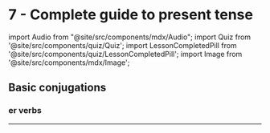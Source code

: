 # 7 - Complete guide to present tense

import Audio from "@site/src/components/mdx/Audio";
import Quiz from '@site/src/components/quiz/Quiz';
import LessonCompletedPill from '@site/src/components/quiz/LessonCompletedPill';
import Image from '@site/src/components/mdx/Image';

<LessonCompletedPill lessonName="a1-7" />

## Basic conjugations

### **er verbs**

---

<Audio src="https://7sbmvt2s2b.ufs.sh/f/N3W806fRonqMrzjN3eHxuJbCiQUmtvDhTj2RaBnXNP85WwMq" type="mp3" />

Verbs like “parler” or “comprender”

- Endings: _e, -es, -e, -ons, -ez, -ent_
- Example: _je parle, tu parles, il/elle parle, nous parlons, vous parlez, ils/elles parlent_

<Image src="https://res.cloudinary.com/dsmvtmv8z/image/upload/v1753230243/image-clipboard-assets/l2uafhaddo1kytyyptwf.webp" lg />

Here are the conjugations of three common **er** verbs:

**Aimer (to like/love):**

- J'aime (I like/love)
- Tu aimes (You like/love)
- Il/Elle/On aime (He/She/One likes/loves)
- Nous aimons (We like/love)
- Vous aimez (You like/love)
- Ils/Elles aiment (They like/love)

**Manger (to eat):**

- Je mange (I eat)
- Tu manges (You eat)
- Il/Elle/On mange (He/She/One eats)
- Nous mangeons (We eat)
- Vous mangez (You eat)
- Ils/Elles mangent (They eat)

**Travailler (to work):**

- Je travaille (I work)
- Tu travailles (You work)
- Il/Elle/On travaille (He/She/One works)
- Nous travaillons (We work)
- Vous travaillez (You work)
- Ils/Elles travaillent (They work)

### **ir verbs**

---

<Audio src="https://7sbmvt2s2b.ufs.sh/f/N3W806fRonqMKsnwIBuX1Vd2ghNO84pCH5nvQqyJjtmRuTDr" type="mp3" />

- Endings: _is, -is, -it, -issons, -issez, -issent_
- Example: _je finis, tu finis, il/elle finit, nous finissons, vous finissez, ils/elles finissent_

### **re verbs**

---

<Audio src="https://7sbmvt2s2b.ufs.sh/f/N3W806fRonqMTKyNEHI5LMnxZvNQVpJAeiD2mdtTYBW80OK4" type="mp3" />

Words like “vendre”

- Endings: _s, -s, -, -ons, -ez, -ent_
- Example: _je vends, tu vends, il/elle vend, nous vendons, vous vendez, ils/elles vendent_

### Stem changing verbs

#### Verbs Ending in -ger

Verbs ending in "-ger," like manger (to eat), need an "e" after the "g" in the nous form to keep the soft "g" sound. Without the "e," the "g" would be pronounced hard, like in the word "gate."

- Je mange
- Tu manges
- Il/Elle/On mange
- Nous mangeeons
- Vous mangez
- Ils/Elles mangent

#### Verbs Ending in -cer

Verbs ending in "-cer," like commencer (to begin), need a cedilla (ç) under the "c" in the nous form to keep the soft "s" sound. Without the cedilla, the "c" would be pronounced hard, like in the word "cat."

- Je commence
- Tu commences
- Il/Elle/On commence
- Nous commençons
- Vous commencez
- Ils/Elles commencent

## Verbs with an Accent on the 'e' Before the -er Ending

Some verbs have an accent on the 'e' that precedes the -er ending in the infinitive form. These accents can change or disappear in certain conjugations to maintain pronunciation.

Verbs like espérer (to hope) and préférer (to prefer) change the é to an è in all conjugations except the nous and vous forms.

- J'espère
- Tu espères
- Il/Elle/On espère
- Nous espérons
- Vous espérez
- Ils/Elles espèrent

Verbs like acheter (to buy) and lever (to raise) double the consonant following the 'e' in all conjugations except the nous and vous forms.

- J'achète
- Tu achètes
- Il/Elle/On achète
- Nous achetons
- Vous achetez
- Ils/Elles achètent

### Summary

| Pronoun   | -er (parler) | -ir (finir) | -re (vendre) |
| --------- | ------------ | ----------- | ------------ |
| je        | -e           | -is         | -s           |
| tu        | -es          | -is         | -s           |
| il/elle   | -e           | -it         | - (nothing)  |
| on        | -e           | -it         | - (nothing)  |
| nous      | -ons         | -issons     | -ons         |
| vous      | -ez          | -issez      | -ez          |
| ils/elles | -ent         | -issent     | -ent         |

| Pronoun   | -er (parler) | -ir (finir) | -re (vendre) |
| --------- | ------------ | ----------- | ------------ |
| je        | parle        | finis       | vends        |
| tu        | parles       | finis       | vends        |
| il/elle   | parle        | finit       | vend         |
| on        | parle        | finit       | vend         |
| nous      | parlons      | finissons   | vendons      |
| vous      | parlez       | finissez    | vendez       |
| ils/elles | parlent      | finissent   | vendent      |

### Pronunciation tips

While the spelling of the verb changes with each subject pronoun, the pronunciation can sometimes be the same for different forms. For example, je parle, tu parles, il/elle/on parle, and ils/elles parlent are all pronounced the same. The nous and vous forms are distinct in pronunciation. Pay close attention to the pronunciation of these forms as you practice.

:::important
When the verb starts with a vowel or a silent "h", je becomes j'. For example, J'aime, J'habite.
:::

### Practice

**step 1: writing conjugation practice**

To get familiar as fast as possible, just write down the conjugations, since practice is the best way to learn.

First, conjugate these **-er** verbs in the present tense for all subjects:

- Écouter (to listen)
- Regarder (to watch)
- Danser (to dance)
- Chanter (to sing)
- Jouer (to play)
- Étudier (to study)

Then conjugate these stem-changing infinitives:

- Manger (to eat)
- Commencer (to begin)
- Espérer (to hope)
- Acheter (to buy)
- Lever (to raise)
- Préférer (to prefer)

**step 2: quiz for normal present tense conjugation**

<Quiz exerciseName="regular-present-tense-conjugation" />

**step 3: quiz for stem-changing conjugation**

<Quiz exerciseName="stem-changing-conjugation" />

**step 4: additional writing practice**

1. Write 5 sentences using different verbs and subject pronouns (e.g., Je fais mes devoirs., Ils vont à Paris.). Include at least one sentence with on and one with an irregular verb.
2. Without notes, conjugate parler, finir, and être aloud for all pronouns.
3. List the conjugations of avoir and aller on paper, then check for accuracy.

## **irregulars**

---

- **Être** (to be): _je suis, tu es, il/elle est, nous sommes, vous êtes, ils/elles sont_

  - Spanish: _ser/estar_ (_soy, eres, es, somos, sois, son_).
  - Pronunciation: <Audio src="https://7sbmvt2s2b.ufs.sh/f/N3W806fRonqMowX7lGLPlMEWCyiXV0Oegvqs35rH4b98AjoL" type="mp3" />

- **Avoir** (to have): _j’ai, tu as, il/elle a, nous avons, vous avez, ils/elles ont_

  - Spanish: _tener_ (_tengo, tienes, tiene, tenemos, tenéis, tienen_).
  - Prnunciation: <Audio src="https://7sbmvt2s2b.ufs.sh/f/N3W806fRonqMWOCfbs6PRIjvVXa3tu4nGxUzKbDmTOwcorAJ" type="mp3" />

- **Aller** (to go): _je vais, tu vas, il/elle va, nous allons, vous allez, ils/elles vont_

  - Spanish: _ir_ (_voy, vas, va, vamos, vais, van_).
  - Pronunciation: <Audio src="https://7sbmvt2s2b.ufs.sh/f/N3W806fRonqMUJ4hyJ1aKiQ3fHuvZgJhak8T6Cj5Rwp1e4YE" type="mp3" />

- **Faire** (to do/make): _je fais, tu fais, il/elle fait, nous faisons, vous faites, ils/elles font_

  - Spanish: _hacer_ (_hago, haces, hace, hacemos, hacéis, hacen_
  - Pronunciation: <Audio src="https://7sbmvt2s2b.ufs.sh/f/N3W806fRonqMCjuEnRwwVs24EmTeDOQHpMu5RhaZoWytNlYS" type="mp3" />

### Etre

Être is frequently used to describe someone or something, including their nationality, profession, or physical/emotional state.

- Nationality: Je suis américain. (I am American.)
- Profession: Elle est professeur. (She is a teacher.)
- Physical State: Il est malade. (He is sick.)
- Emotional State: Nous sommes heureux. (We are happy.)

Être can also indicate someone's origin or the location of something (though prepositions are usually needed to specify the location).

Je suis de Paris. (I am from Paris.)
Le livre est sur la table. (The book is on the table.)

:::tip
This is much easier than in spanish. You can just use etre as a place-in for any "to be" sentence.
:::

### Avoir

Avoir is just used as "to have" in French.

Just like in spanish, you can use avoir (the equivalent of tener) as a place-in for any "to have" sentence, including for age:

**age**

In French, you use avoir to express age, not être.

- J'ai 20 ans. (I am 20 years old. - Literally: I have 20 years.)
- Il a 35 ans. (He is 35 years old.)
- Nous avons 50 ans. (We are 50 years old.)

:::tip
This is exactly like in spanish, where you use tener to express age, like "tengo 20 años" (I am 20 years old). In french, that would be "j'ai 20 ans", which expresses the same idea of "having" an age. Both translate to "I have 20 years old" in english.
:::

**state of being (hunger, tiredness, etc.)**

Just like in spanish, you can use avoir for something like "tengo hambre" (I am hungry) or "tengo sed" (I am thirsty).

Avoir is also used to express certain physical sensations.

- J'ai faim. (I am hungry. - Literally: I have hunger.)
- Il a soif. (He is thirsty. - Literally: He has thirst.)
- Nous avons chaud. (We are hot. - Literally: We have heat.)
- Vous avez froid. (You are cold. - Literally: You have cold.)

:::tip
In spanish, you can use tener to express hunger, like "tengo hambre" (I am hungry). In french, that would be "j'ai faim", which expresses the same idea of "having" hunger. Both translate to "I have hunger" in english.
:::

<Quiz exerciseName="avoir" />

### Aller

Aller is used to describe someone's movement or travel, exact equivalent of ir in spanish.

- Movement: Je vais à la plage. (I am going to the beach.)
- Travel: Je vais à Paris. (I am going to Paris.)
- Future: Je vais à manger quelque chose. (I am going to eat something.)

### Faire

Faire is the equivalent of hacer in spanish.

- Action: Je fais la cuisine. (I am cooking.)
- State: Je fais du sport. (I am doing sports.)
- Future: Je vais faire du sport. (I am going to do sports.)

### Summary

| Pronoun   | être (to be) | avoir (to have) | aller (to go) | faire (to do/make) |
| --------- | ------------ | --------------- | ------------- | ------------------ |
| je        | suis         | ai              | vais          | fais               |
| tu        | es           | as              | vas           | fais               |
| il/elle   | est          | a               | va            | fait               |
| on        | est          | a               | va            | fait               |
| nous      | sommes       | avons           | allons        | faisons            |
| vous      | êtes         | avez            | allez         | faites             |
| ils/elles | sont         | ont             | vont          | font               |

### Irregulars Practice

<Quiz exerciseName="irregulars-present-tense-conjugation" />

## Reflexive

THe reflexive pronouns are as follows:

- **1st person singular**: me
- **2nd person singular**: te
- **3rd person singular**: se
- **1st person plural**: nous
- **2nd person plural or formal**: vous
- **3rd person plural**: se
